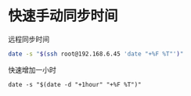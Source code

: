 # 快速手动同步时间

远程同步时间

```bash
date -s "$(ssh root@192.168.6.45 'date "+%F %T"')"
```

快速增加一小时

```纯文本
date -s "$(date -d "+1hour" "+%F %T")"
```
